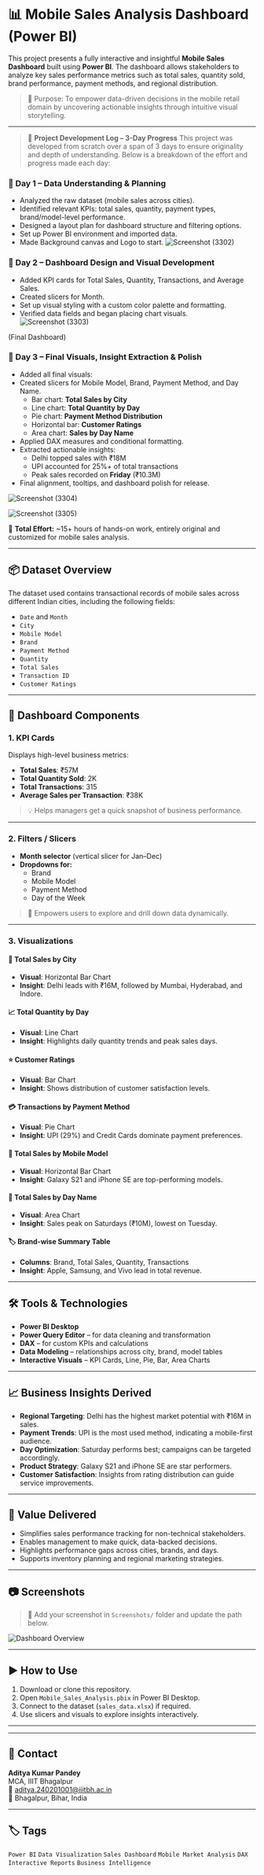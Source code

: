 

# 📊 Mobile Sales Analysis Dashboard (Power BI)

This project presents a fully interactive and insightful **Mobile Sales Dashboard** built using **Power BI**. The dashboard allows stakeholders to analyze key sales performance metrics such as total sales, quantity sold, brand performance, payment methods, and regional distribution.

> 🚀 Purpose: To empower data-driven decisions in the mobile retail domain by uncovering actionable insights through intuitive visual storytelling.

---


> 🚧 **Project Development Log – 3-Day Progress**
This project was developed from scratch over a span of 3 days to ensure originality and depth of understanding. Below is a breakdown of the effort and progress made each day:

### 📅 Day 1 – Data Understanding & Planning
- Analyzed the raw dataset (mobile sales across cities).
- Identified relevant KPIs: total sales, quantity, payment types, brand/model-level performance.
- Designed a layout plan for dashboard structure and filtering options.
- Set up Power BI environment and imported data.
- Made Background canvas and Logo to start.
![Screenshot (3302)](https://github.com/user-attachments/assets/6a2a9dd8-94fa-420b-9e6c-81e718c5f2aa)


### 📅 Day 2 – Dashboard Design and Visual Development
- Added KPI cards for Total Sales, Quantity, Transactions, and Average Sales.
- Created slicers for Month.
- Set up visual styling with a custom color palette and formatting.
- Verified data fields and began placing chart visuals.
![Screenshot (3303)](https://github.com/user-attachments/assets/78565448-428e-4060-92e9-bc4829b2ed10)

(Final Dashboard)
### 📅 Day 3 – Final Visuals, Insight Extraction & Polish

- Added all final visuals:
- Created slicers for Mobile Model, Brand, Payment Method, and Day Name.
  - Bar chart: **Total Sales by City**
  - Line chart: **Total Quantity by Day**
  - Pie chart: **Payment Method Distribution**
  - Horizontal bar: **Customer Ratings**
  - Area chart: **Sales by Day Name**
- Applied DAX measures and conditional formatting.
- Extracted actionable insights:
  - Delhi topped sales with ₹18M
  - UPI accounted for 25%+ of total transactions
  - Peak sales recorded on **Friday** (₹10.3M)
- Final alignment, tooltips, and dashboard polish for release.

![Screenshot (3304)](https://github.com/user-attachments/assets/59485e4d-3b27-4c4e-b5e2-42b3395c9a4f)

![Screenshot (3305)](https://github.com/user-attachments/assets/22163f51-a239-4d89-a676-35119e3db3c7)   


🧠 **Total Effort:** ~15+ hours of hands-on work, entirely original and customized for mobile sales analysis.


---

## 📦 Dataset Overview

The dataset used contains transactional records of mobile sales across different Indian cities, including the following fields:

- `Date` and `Month`
- `City`
- `Mobile Model`
- `Brand`
- `Payment Method`
- `Quantity`
- `Total Sales`
- `Transaction ID`
- `Customer Ratings`

---

## 🧩 Dashboard Components

### 1. **KPI Cards**
Displays high-level business metrics:
- **Total Sales**: ₹57M
- **Total Quantity Sold**: 2K
- **Total Transactions**: 315
- **Average Sales per Transaction**: ₹38K

> 💡 Helps managers get a quick snapshot of business performance.

---

### 2. **Filters / Slicers**
- **Month selector** (vertical slicer for Jan–Dec)
- **Dropdowns for:**
  - Brand
  - Mobile Model
  - Payment Method
  - Day of the Week

> 🎯 Empowers users to explore and drill down data dynamically.

---

### 3. **Visualizations**

#### 📌 Total Sales by City
- **Visual**: Horizontal Bar Chart
- **Insight**: Delhi leads with ₹16M, followed by Mumbai, Hyderabad, and Indore.

#### 📈 Total Quantity by Day
- **Visual**: Line Chart
- **Insight**: Highlights daily quantity trends and peak sales days.

#### ⭐ Customer Ratings
- **Visual**: Bar Chart
- **Insight**: Shows distribution of customer satisfaction levels.

#### 💳 Transactions by Payment Method
- **Visual**: Pie Chart
- **Insight**: UPI (29%) and Credit Cards dominate payment preferences.

#### 📱 Total Sales by Mobile Model
- **Visual**: Horizontal Bar Chart
- **Insight**: Galaxy S21 and iPhone SE are top-performing models.

#### 📅 Total Sales by Day Name
- **Visual**: Area Chart
- **Insight**: Sales peak on Saturdays (₹10M), lowest on Tuesday.

#### 🏷️ Brand-wise Summary Table
- **Columns**: Brand, Total Sales, Quantity, Transactions
- **Insight**: Apple, Samsung, and Vivo lead in total revenue.

---

## 🛠️ Tools & Technologies

- **Power BI Desktop**
- **Power Query Editor** – for data cleaning and transformation
- **DAX** – for custom KPIs and calculations
- **Data Modeling** – relationships across city, brand, model tables
- **Interactive Visuals** – KPI Cards, Line, Pie, Bar, Area Charts

---

## 📈 Business Insights Derived

- **Regional Targeting**: Delhi has the highest market potential with ₹16M in sales.
- **Payment Trends**: UPI is the most used method, indicating a mobile-first audience.
- **Day Optimization**: Saturday performs best; campaigns can be targeted accordingly.
- **Product Strategy**: Galaxy S21 and iPhone SE are star performers.
- **Customer Satisfaction**: Insights from rating distribution can guide service improvements.

---

## 🤝 Value Delivered

- Simplifies sales performance tracking for non-technical stakeholders.
- Enables management to make quick, data-backed decisions.
- Highlights performance gaps across cities, brands, and days.
- Supports inventory planning and regional marketing strategies.

---

## 📷 Screenshots

> 📌 Add your screenshot in `Screenshots/` folder and update the path below.

![Dashboard Overview](./Screenshots/dashboard_overview.png)

---

## ▶️ How to Use

1. Download or clone this repository.
2. Open `Mobile_Sales_Analysis.pbix` in Power BI Desktop.
3. Connect to the dataset (`sales_data.xlsx`) if required.
4. Use slicers and visuals to explore insights interactively.

---


---

## 📧 Contact

**Aditya Kumar Pandey**  
MCA, IIIT Bhagalpur  
📧 aditya.240201001@iiitbh.ac.in  
📍 Bhagalpur, Bihar, India

---

## 🏷️ Tags
`Power BI` `Data Visualization` `Sales Dashboard` `Mobile Market Analysis` `DAX` `Interactive Reports` `Business Intelligence`



